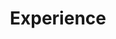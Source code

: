 ---
# An instance of the Experience widget.
# Documentation: https://wowchemy.com/docs/page-builder/
widget: experience

# This file represents a page section.
headless: true

# Order that this section appears on the page.
weight: 40

title: Experience
subtitle:

# Date format for experience
#   Refer to https://wowchemy.com/docs/customization/#date-format
date_format: Jan 

# Experiences.
#   Add/remove as many `experience` items below as you like.
#   Required fields are `title`, `company`, and `date_start`.
#   Leave `date_end` empty if it's your current employer.
#   Begin multi-line descriptions with YAML's `|2-` multi-line prefix.

experience:
  - title: Term 2 coursework
    company: MFRE Electives
    company_url: ''
    company_logo: org-gc
    location: 
    date_start: '2022-01-01'
    date_end: '2022-04-30'
    description: |2-
        Responsibilities include:
        
        * FRE515: Use R to analyze survey data
        * FRE521D: Use Python to analyze emissions data, access database and make queries with SQL 
        * FRE530D: Use R and Stata to analyze different time series data
        
  - title: Term 1 coursework
    company: University X
    company_url: ''
    company_logo: org-x
    location: California
    date_start: '2016-01-01'
    date_end: '2020-12-31'
    description: Taught electronic engineering and researched semiconductor physics.

design:
  columns: '2'
---